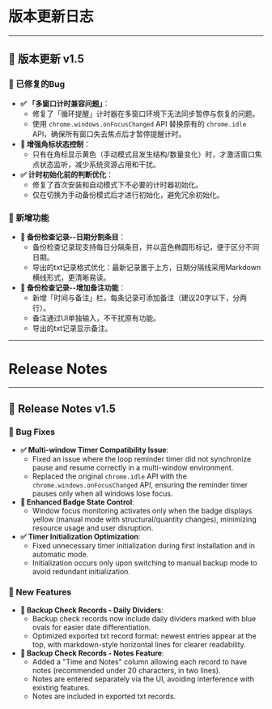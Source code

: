 # 版本更新日志

---

## 📢 版本更新 v1.5

### 🐞 已修复的Bug

-   **✅ 「多窗口计时兼容问题」**：
    -   修复了「循环提醒」计时器在多窗口环境下无法同步暂停与恢复的问题。
    -   使用 `chrome.windows.onFocusChanged` API 替换原有的 `chrome.idle` API，确保所有窗口失去焦点后才暂停提醒计时。
-   **🌟 增强角标状态控制**：
    -   只有在角标显示黄色（手动模式且发生结构/数量变化）时，才激活窗口焦点状态监听，减少系统资源占用和干扰。
-   **✅ 计时初始化前的判断优化**：
    -   修复了首次安装和自动模式下不必要的计时器初始化。
    -   仅在切换为手动备份模式后才进行初始化，避免冗余初始化。

### 🚀 新增功能

-   **🌟 备份检查记录--日期分割条目**：
    -   备份检查记录现支持每日分隔条目，并以蓝色椭圆形标记，便于区分不同日期。
    -   导出的txt记录格式优化：最新记录置于上方，日期分隔线采用Markdown横线形式，更清晰易读。
-   **🌟 备份检查记录--增加备注功能**：
    -   新增「时间与备注」栏，每条记录可添加备注（建议20字以下，分两行）。
    -   备注通过UI单独输入，不干扰原有功能。
    -   导出的txt记录显示备注。

---

# Release Notes

---

## 📢 Release Notes v1.5

### 🐞 Bug Fixes

-   **✅ Multi-window Timer Compatibility Issue**:
    -   Fixed an issue where the loop reminder timer did not synchronize pause and resume correctly in a multi-window environment.
    -   Replaced the original `chrome.idle` API with the `chrome.windows.onFocusChanged` API, ensuring the reminder timer pauses only when all windows lose focus.
-   **🌟 Enhanced Badge State Control**:
    -   Window focus monitoring activates only when the badge displays yellow (manual mode with structural/quantity changes), minimizing resource usage and user disruption.
-   **✅ Timer Initialization Optimization**:
    -   Fixed unnecessary timer initialization during first installation and in automatic mode.
    -   Initialization occurs only upon switching to manual backup mode to avoid redundant initialization.

### 🚀 New Features

-   **🌟 Backup Check Records - Daily Dividers**:
    -   Backup check records now include daily dividers marked with blue ovals for easier date differentiation.
    -   Optimized exported txt record format: newest entries appear at the top, with markdown-style horizontal lines for clearer readability.
-   **🌟 Backup Check Records - Notes Feature**:
    -   Added a "Time and Notes" column allowing each record to have notes (recommended under 20 characters, in two lines).
    -   Notes are entered separately via the UI, avoiding interference with existing features.
    -   Notes are included in exported txt records. 